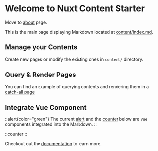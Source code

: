 # Welcome to Nuxt Content Starter

Move to [about](/about) page.

This is the main page displaying Markdown located at [content/index.md](https://github.com/nuxt/starter/blob/content/content/index.md).

## Manage your Contents

Create new pages or modify the existing ones in `content/` directory.

## Query & Render Pages

You can find an example of querying contents and rendering them in a [catch-all page](https://github.com/nuxt/starter/blob/content/app/pages/%5B...slug%5D.vue)

## Integrate Vue Component

::alert{color="green"}
The current [alert](https://github.com/nuxt/starter/blob/content/app/components/Alert.vue) and the [counter](https://github.com/nuxt/starter/blob/content/app/components/Counter.vue) below are `Vue` components integrated into the Markdown.
::

::counter
::

Checkout out the [documentation](https://content.nuxt.com/docs/getting-started) to learn more.
